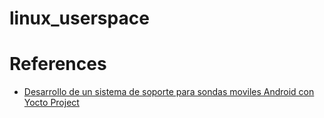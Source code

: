 # linux_userspace

# References

- [Desarrollo de un sistema de soporte para sondas moviles Android con Yocto Project](https://riunet.upv.es/bitstream/handle/10251/181908/Lopez%20-%20DESARROLLO%20DEL%20SOFTWARE%20DE%20UN%20SISTEMA%20DE%20SOPORTE%20PARA%20SONDAS%20MOVILES%20ANDROID%20CON%20YOCTO%20PR....pdf?sequence=1&isAllowed=y)
